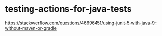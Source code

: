 # testing-actions-for-java-tests

https://stackoverflow.com/questions/46696451/using-junit-5-with-java-9-without-maven-or-gradle
